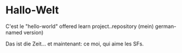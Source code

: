 # Hallo-Welt
C'est le "hello-world" offered learn project..repository (mein) german-named version)

Das ist die Zeit... et maintenant: ce moi, qui aime les SFs.
